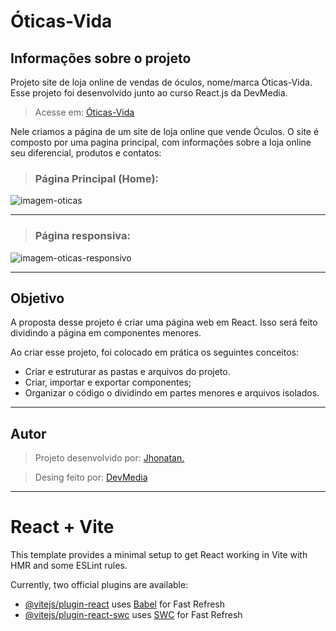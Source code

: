 # Óticas-Vida

## Informações sobre o projeto

Projeto site de loja online de vendas de óculos, nome/marca Óticas-Vida.
Esse projeto foi desenvolvido junto ao curso React.js da DevMedia.

> Acesse em: [Óticas-Vida](https://projeto-oticas.vercel.app// "Óticas-Vida")

Nele criamos a página de um site de loja online que vende Óculos. O site é composto por uma pagina principal, com informações sobre a loja online seu diferencial, produtos e contatos:

> ### Página Principal (Home):

![imagem-oticas](https://github.com/Jhonatan-777/projeto-oticas/assets/155544904/91f47121-7d89-4e6f-97d3-ce8864d2648b)

---

> ### Página responsiva:

![imagem-oticas-responsivo](https://github.com/Jhonatan-777/projeto-oticas/assets/155544904/550b446d-5e15-4aef-9c63-7f172fd6c8d0)

---

## Objetivo

A proposta desse projeto é criar uma página web em React. Isso será feito dividindo a página em componentes menores.

Ao criar esse projeto, foi colocado em prática os seguintes conceitos:

- Criar e estruturar as pastas e arquivos do projeto.
- Criar, importar e exportar componentes;
- Organizar o código o dividindo em partes menores e arquivos isolados.

---

## Autor

> Projeto desenvolvido por: [Jhonatan.](https://github.com/Jhonatan-777/ "Github Jhonatan Silva")

> Desing feito por: [DevMedia](https://www.devmedia.com.br/ "Escola de Programação")

---

# React + Vite

This template provides a minimal setup to get React working in Vite with HMR and some ESLint rules.

Currently, two official plugins are available:

- [@vitejs/plugin-react](https://github.com/vitejs/vite-plugin-react/blob/main/packages/plugin-react/README.md) uses [Babel](https://babeljs.io/) for Fast Refresh
- [@vitejs/plugin-react-swc](https://github.com/vitejs/vite-plugin-react-swc) uses [SWC](https://swc.rs/) for Fast Refresh
